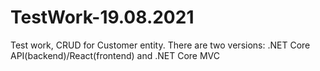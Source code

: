 # TestWork-19.08.2021
Test work, CRUD for Customer entity. There are two versions: .NET Core API(backend)/React(frontend) and .NET Core MVC
